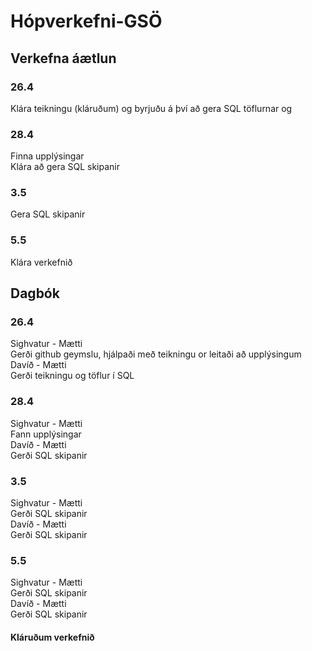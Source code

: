 # Hópverkefni-GSÖ

## Verkefna áætlun
### 26.4 
Klára teikningu 
(kláruðum) og byrjuðu á því að gera SQL töflurnar og
### 28.4
Finna upplýsingar <br />
Klára að gera SQL skipanir
### 3.5
Gera SQL skipanir
### 5.5
Klára verkefnið

## Dagbók
### 26.4
Sighvatur - Mætti <br />
Gerði github geymslu, hjálpaði með teikningu or leitaði að upplýsingum<br />
Davíð - Mætti <br />
Gerði teikningu og töflur í SQL
### 28.4
Sighvatur - Mætti<br />
Fann upplýsingar<br />
Davíð - Mætti<br />
Gerði SQL skipanir
### 3.5
Sighvatur - Mætti<br />
Gerði SQL skipanir<br />
Davíð - Mætti<br />
Gerði SQL skipanir
### 5.5
Sighvatur - Mætti<br />
Gerði SQL skipanir<br />
Davíð - Mætti<br />
Gerði SQL skipanir
#### Kláruðum verkefnið
